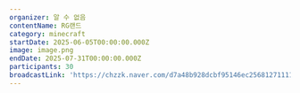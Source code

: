 ```yaml
---
organizer: 알 수 없음
contentName: RG랜드
category: minecraft
startDate: 2025-06-05T00:00:00.000Z
image: image.png
endDate: 2025-07-31T00:00:00.000Z
participants: 30
broadcastLink: 'https://chzzk.naver.com/d7a48b928dcbf95146ec25681271111d'
---
```


